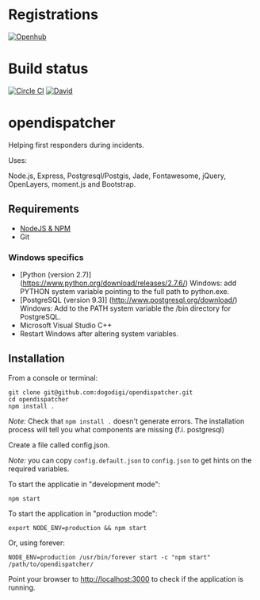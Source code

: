 # Registrations

[![Openhub](https://www.openhub.net/p/opendispatcher)](https://www.openhub.net/p/opendispatcher)


# Build status

[![Circle CI](https://circleci.com/gh/dogodigi/opendispatcher.svg?style=svg)](https://circleci.com/gh/dogodigi/opendispatcher)
[![David](https://david-dm.org/dogodigi/opendispatcher.svg)](https://david-dm.org/dogodigi/opendispatcher)

# opendispatcher

Helping first responders during incidents.

Uses:

Node.js, Express, Postgresql/Postgis, Jade, Fontawesome, jQuery, OpenLayers, moment.js and Bootstrap.

## Requirements

* [NodeJS & NPM](http://nodejs.org/download)
* Git

### Windows specifics
* [Python (version 2.7)] (https://www.python.org/download/releases/2.7.6/) Windows: add PYTHON system variable pointing to the full path to python.exe.
* [PostgreSQL (version 9.3)] (http://www.postgresql.org/download/) Windows: Add to the PATH system variable the /bin directory for PostgreSQL.
* Microsoft Visual Studio C++
* Restart Windows after altering system variables.

## Installation

From a console or terminal:

    git clone git@github.com:dogodigi/opendispatcher.git
    cd opendispatcher
    npm install .

*Note:* Check that `npm install .` doesn't generate errors. The installation
 process will tell you what components are missing (f.i. postgresql)

Create a file called config.json.

*Note:* you can copy `config.default.json` to `config.json` to get hints on the required variables.

To start the applicatie in "development mode":

    npm start

To start the application in "production mode":

    export NODE_ENV=production && npm start

Or, using forever:

    NODE_ENV=production /usr/bin/forever start -c "npm start" /path/to/opendispatcher/

Point your browser to [http://localhost:3000](http://localhost:3000) to check if the application is running.
